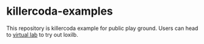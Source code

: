 # killercoda-examples
This repository is killercoda example for public play ground. Users can head to [virtual lab](https://killercoda.com/netlox) to try out loxilb. 
